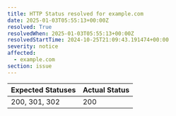 ```yaml
---
title: HTTP Status resolved for example.com
date: 2025-01-03T05:55:13+00:00Z
resolved: True
resolvedWhen: 2025-01-03T05:55:13+00:00Z
resolvedStartTime: 2024-10-25T21:09:43.191474+00:00
severity: notice
affected:
  - example.com
section: issue
---
```


| Expected Statuses | Actual Status  |
|-------------------|----------------|
| 200, 301, 302 | 200 |
